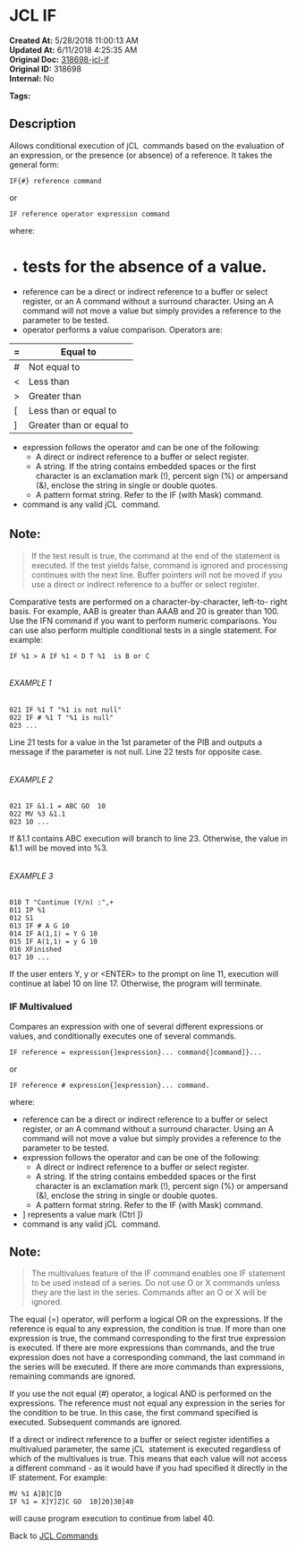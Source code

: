 # JCL IF

**Created At:** 5/28/2018 11:00:13 AM  
**Updated At:** 6/11/2018 4:25:35 AM  
**Original Doc:** [318698-jcl-if](https://docs.jbase.com/45792-jcl/318698-jcl-if)  
**Original ID:** 318698  
**Internal:** No  

**Tags:**
<badge text='jcl' vertical='middle' />

## Description 

Allows conditional execution of jCL  commands based on the evaluation of an expression, or the presence (or absence) of a reference. It takes the general form:

```
IF{#} reference command
```

or

```
IF reference operator expression command
```

where:

- # tests for the absence of a value.
- reference can be a direct or indirect reference to a buffer or select register, or an A command without a surround character. Using an A command will not move a value but simply provides a reference to the parameter to be tested.
- operator performs a value comparison. Operators are:



| =<br> | Equal to<br> |
| --- | --- |
| #<br> | Not equal to<br> |
| &lt;<br> | Less than<br> |
| &gt;<br> | Greater than<br> |
| [<br> | Less than or equal to<br> |
| ]<br> | Greater than or equal to<br> |


- expression follows the operator and can be one of the following:
    - A direct or indirect reference to a buffer or select register.
    - A string. If the string contains embedded spaces or the first character is an exclamation mark (!), percent sign (%) or ampersand (&), enclose the string in single or double quotes.
    - A pattern format string. Refer to the IF (with Mask) command.
- command is any valid jCL  command.


###### 


## Note: 


> If the test result is true, the command at the end of the statement is executed. If the test yields false, command is ignored and processing continues with the next line. Buffer pointers will not be moved if you use a direct or indirect reference to a buffer or select register.


Comparative tests are performed on a character-by-character, left-to- right basis. For example, AAB is greater than AAAB and 20 is greater than 100. Use the IFN command if you want to perform numeric comparisons. You can use also perform multiple conditional tests in a single statement. For example:

```
IF %1 > A IF %1 < D T %1  is B or C
```

###### 


###### EXAMPLE 1

```
021 IF %1 T "%1 is not null"
022 IF # %1 T "%1 is null"
023 ...
```

Line 21 tests for a value in the 1st parameter of the PIB and outputs a message if the parameter is not null. Line 22 tests for opposite case.

###### 


###### EXAMPLE 2

```
021 IF &1.1 = ABC GO  10
022 MV %3 &1.1
023 10 ...
```

If &1.1 contains ABC execution will branch to line 23. Otherwise, the value in &1.1 will be moved into %3.

###### 


###### EXAMPLE 3

```
010 T "Continue (Y/n) :",+
011 IP %1
012 S1
013 IF # A G 10
014 IF A(1,1) = Y G 10
015 IF A(1,1) = y G 10
016 XFinished
017 10 ...
```

If the user enters Y, y or &lt;ENTER&gt; to the prompt on line 11, execution will continue at label 10 on line 17. Otherwise, the program will terminate.

### 


### IF Multivalued

Compares an expression with one of several different expressions or values, and conditionally executes one of several commands.

```
IF reference = expression{]expression}... command{]command]}...
```

or

```
IF reference # expression{]expression}... command.
```

where:

- reference can be a direct or indirect reference to a buffer or select register, or an A command without a surround character. Using an A command will not move a value but simply provides a reference to the parameter to be tested.
- expression follows the operator and can be one of the following:
    - A direct or indirect reference to a buffer or select register.
    - A string. If the string contains embedded spaces or the first character is an exclamation mark (!), percent sign (%) or ampersand (&), enclose the string in single or double quotes.
    - A pattern format string. Refer to the IF (with Mask) command.
- ] represents a value mark (Ctrl ])
- command is any valid jCL  command.




## Note: 


> The multivalues feature of the IF command enables one IF statement to be used instead of a series. Do not use O or X commands unless they are the last in the series. Commands after an O or X will be ignored.


The equal (=) operator, will perform a logical OR on the expressions. If the reference is equal to any expression, the condition is true. If more than one expression is true, the command corresponding to the first true expression is executed. If there are more expressions than commands, and the true expression does not have a corresponding command, the last command in the series will be executed. If there are more commands than expressions, remaining commands are ignored.

If you use the not equal (#) operator, a logical AND is performed on the expressions. The reference must not equal any expression in the series for the condition to be true. In this case, the first command specified is executed. Subsequent commands are ignored.

If a direct or indirect reference to a buffer or select register identifies a multivalued parameter, the same jCL  statement is executed regardless of which of the multivalues is true. This means that each value will not access a different command - as it would have if you had specified it directly in the IF statement. For example:

```
MV %1 A]B]C]D
IF %1 = X]Y]Z]C GO  10]20]30]40
```

will cause program execution to continue from label 40.



Back to [JCL Commands](./../jcl-commands)
